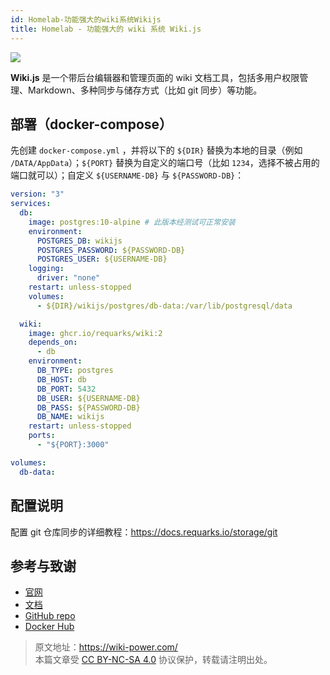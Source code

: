 ```yaml
---
id: Homelab-功能强大的wiki系统Wikijs
title: Homelab - 功能强大的 wiki 系统 Wiki.js
---
```


![](https://wiki-media-1253965369.cos.ap-guangzhou.myqcloud.com/img/20230304195348.png)

**Wiki.js** 是一个带后台编辑器和管理页面的 wiki 文档工具，包括多用户权限管理、Markdown、多种同步与储存方式（比如 git 同步）等功能。

## 部署（docker-compose）

先创建 `docker-compose.yml` ，并将以下的 `${DIR}` 替换为本地的目录（例如 `/DATA/AppData`）；`${PORT}` 替换为自定义的端口号（比如 `1234`，选择不被占用的端口就可以）；自定义 `${USERNAME-DB}` 与 `${PASSWORD-DB}`：

```yml title="docker-compose.yml"
version: "3"
services:
  db:
    image: postgres:10-alpine # 此版本经测试可正常安装
    environment:
      POSTGRES_DB: wikijs
      POSTGRES_PASSWORD: ${PASSWORD-DB}
      POSTGRES_USER: ${USERNAME-DB}
    logging:
      driver: "none"
    restart: unless-stopped
    volumes:
      - ${DIR}/wikijs/postgres/db-data:/var/lib/postgresql/data

  wiki:
    image: ghcr.io/requarks/wiki:2
    depends_on:
      - db
    environment:
      DB_TYPE: postgres
      DB_HOST: db
      DB_PORT: 5432
      DB_USER: ${USERNAME-DB}
      DB_PASS: ${PASSWORD-DB}
      DB_NAME: wikijs
    restart: unless-stopped
    ports:
      - "${PORT}:3000"

volumes:
  db-data:
```

## 配置说明

配置 git 仓库同步的详细教程：<https://docs.requarks.io/storage/git>

## 参考与致谢

- [官网](https://js.wiki)
- [文档](https://docs.requarks.io/install/docker)
- [GitHub repo](https://github.com/requarks/wiki)
- [Docker Hub](https://hub.docker.com/r/requarks/wiki)

> 原文地址：<https://wiki-power.com/>  
> 本篇文章受 [CC BY-NC-SA 4.0](https://creativecommons.org/licenses/by/4.0/deed.zh) 协议保护，转载请注明出处。
